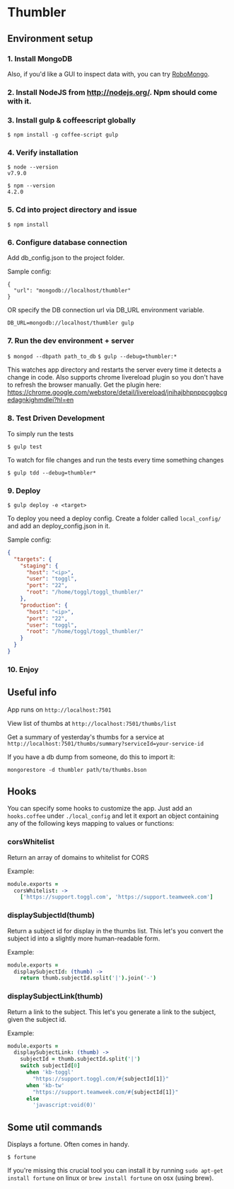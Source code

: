 # Thumbler

## Environment setup

### 1. Install MongoDB

Also, if you'd like a GUI to inspect data with, you can try [RoboMongo](https://robomongo.org/download).

### 2. Install NodeJS from http://nodejs.org/. Npm should come with it.

### 3. Install gulp & coffeescript globally

  `$ npm install -g coffee-script gulp`

### 4. Verify installation

  ```
  $ node --version
  v7.9.0
  ```

  ```
  $ npm --version
  4.2.0
  ```

### 5. Cd into project directory and issue

  `$ npm install`

### 6. Configure database connection

Add db_config.json to the project folder.

Sample config:

  ```
  {
    "url": "mongodb://localhost/thumbler"
  }
  ```

OR specify the DB connection url via DB_URL environment variable.

  ```DB_URL=mongodb://localhost/thumbler gulp```

### 7. Run the dev environment + server

  `$ mongod --dbpath path_to_db`
  `$ gulp --debug=thumbler:*`

This watches app directory and restarts the server every time it detects a change in code.
Also supports chrome livereload plugin so you don't have to refresh the browser manually.
Get the plugin here: https://chrome.google.com/webstore/detail/livereload/jnihajbhpnppcggbcgedagnkighmdlei?hl=en

### 8. Test Driven Development

To simply run the tests

  `$ gulp test`

To watch for file changes and run the tests every time something changes

  `$ gulp tdd --debug=thumbler*`

### 9. Deploy

  `$ gulp deploy -e <target>`

To deploy you need a deploy config. Create a folder called `local_config/` and add an deploy_config.json in it.

Sample config:

  ```json
  {
    "targets": {
      "staging": {
        "host": "<ip>",
        "user": "toggl",
        "port": "22",
        "root": "/home/toggl/toggl_thumbler/"
      },
      "production": {
        "host": "<ip>",
        "port": "22",
        "user": "toggl",
        "root": "/home/toggl/toggl_thumbler/"
      }
    }
  }
  ```

### 10. Enjoy

## Useful info

App runs on `http://localhost:7501`

View list of thumbs at `http://localhost:7501/thumbs/list`

Get a summary of yesterday's thumbs for a service at `http://localhost:7501/thumbs/summary?serviceId=your-service-id`

If you have a db dump from someone, do this to import it:

`mongorestore -d thumbler path/to/thumbs.bson`

## Hooks

You can specify some hooks to customize the app. Just add an `hooks.coffee` under `./local_config` and let it export an object
containing any of the following keys mapping to values or functions:

### corsWhitelist

Return an array of domains to whitelist for CORS

Example:

  ```coffee
  module.exports =
    corsWhitelist: ->
      ['https://support.toggl.com', 'https://support.teamweek.com']
  ```

### displaySubjectId(thumb)

Return a subject id for display in the thumbs list. This let's you convert the subject id into a slightly more human-readable form.

Example:

  ```coffee
  module.exports =
    displaySubjectId: (thumb) ->
      return thumb.subjectId.split('|').join('-')
  ```


### displaySubjectLink(thumb)

Return a link to the subject. This let's you generate a link to the subject, given the subject id.

Example:

  ```coffee
  module.exports =
    displaySubjectLink: (thumb) ->
      subjectId = thumb.subjectId.split('|')
      switch subjectId[0]
        when 'kb-toggl'
          "https://support.toggl.com/#{subjectId[1]}"
        when 'kb-tw'
          "https://support.teamweek.com/#{subjectId[1]}"
        else
          'javascript:void(0)'
  ```


## Some util commands

Displays a fortune. Often comes in handy.

  `$ fortune`

If you're missing this crucial tool you can install it by running `sudo apt-get install fortune` on linux or `brew install fortune` on osx (using brew).
